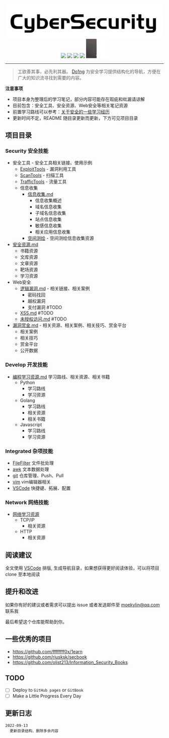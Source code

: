 <!-- # Security - Cyber Security Notes
![Categories](https://img.shields.io/badge/Categories-knowledge-orange) ![GitHub last commit](https://img.shields.io/github/last-commit/moekylin/Security) ![GitHub stars](https://img.shields.io/github/stars/moekylin/Security) ![GitHub repo size](https://img.shields.io/github/repo-size/moekylin/Security) -->

<p align=center>
  <img src="@attachment/images/banner/README.png" style="width:600px"><br>
  <img src=https://img.shields.io/badge/Categories-knowledge-orange>
  <img src=https://img.shields.io/github/last-commit/moekylin/Security>
  <img src=https://img.shields.io/github/stars/moekylin/Security>
  <img src=https://img.shields.io/github/repo-size/moekylin/Security>
  <img src="@attachment/images/banner/shimahara.gif" style="width:70px">
</p>

---

> 工欲善其事，必先利其器。 [Do1ng](https://github.com/moekylin/Security) 为安全学习提供结构化的导航，方便在广大的知识流寻找到需要的内容。

**注意事项**

- 项目本身为整理后的学习笔记，部分内容可能存在瑕疵和纰漏请谅解
- 目前包含：安全工具、安全资源、Web安全等相关笔记资源
- 前置学习路线可以参考：[关于安全的一些学习经历](https://www.yuque.com/moekylin/blog/figbfo)
- 更新时间不定，README 随目录更新而更新，下方可见项目目录

## 项目目录

### Security 安全技能

- 安全工具 - 安全工具相关链接、使用示例
  - [ExploitTools](Security/安全工具/ExploitTools.md) - 漏洞利用工具
  - [ScanTools](Security/安全工具/ScanTools.md) - 扫描工具
  - [TrafficTools](Security/安全工具/TrafficTools.md) - 流量工具
  - 信息收集
    - [信息收集.md](Security/渗透测试/信息收集/信息收集.md)
      - 信息收集概述
      - 域名信息收集
      - 子域名信息收集
      - 站点信息收集
      - 敏感信息收集
      - 相关应用信息收集
    - [空间测绘](Security/渗透测试/信息收集/空间测绘.md) - 空间测绘信息收集资源
- [安全资源.md](Security/安全资源.md)
  - 书籍资源
  - 文库资源
  - 文章资源
  - 靶场资源
  - 学习资源
- Web安全
  - [逻辑漏洞.md](Security/Web安全/逻辑漏洞.md) - 相关链接、相关案例
    - 密码找回
    - 越权漏洞
    - 支付漏洞 #TODO
  - [XSS.md](Security/渗透测试/Web安全/XSS.md)  #TODO
  - [未授权访问.md](Security/渗透测试/Web安全/未授权访问.md) #TODO
- [漏洞赏金.md](Security/漏洞赏金.md) - 相关资源、相关案例、相关技巧、赏金平台
  - 相关案例
  - 相关技巧
  - 赏金平台
  - 公开数据

### Develop 开发技能

- [编程学习资源.md](Develop/编程学习资源.md) 学习路线、相关资源、相关书籍
  - Python
    - 学习路线
    - 学习资源
  - Golang
    - 学习路线
    - 相关资源
    - 相关书籍
  - Javascript
    - 学习路线
    - 学习资源

### Integrated 杂项技能

- [FileFilter](Integrated/FileFilter.md) 文件批处理
- [awk](Integrated/awk.md) 文本数据处理
- [git](Integrated/git.md) 仓库管理、Push、Pull
- [vim](Integrated/vim.md) vim编辑器相关
- [VSCode](Integrated/VSCode.md) 快捷键、拓展、配置

### Network 网络技能

- [网络学习资源](Network/网络学习资源.md)
  - TCP/IP
    - 相关资源
  - HTTP
    - 相关资源

## 阅读建议

全文使用 [VSCode](https://azure.microsoft.com/zh-cn/products/visual-studio-code/) 排版, 生成导航目录，如果想获得更好阅读体验，可以将项目 clone 至本地阅读

## 提升和改进

如果你有好的建议或者需求可以提出 issue 或者发送邮件至 moekylin@qq.com 联系我

最后希望这个仓库能帮助到你。

## 一些优秀的项目

- <https://github.com/ffffffff0x/1earn>
- <https://github.com/riusksk/secbook>
- <https://github.com/olist213/Information_Security_Books>

## TODO

- [ ] Deploy to `GitHub pages` or `GitBook`
- [ ] Make a Little Progress Every Day

## 更新日志

```
2022-09-13
  更新目录结构、删除多余内容
```
